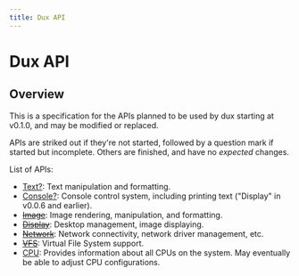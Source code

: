 ```yaml
---
title: Dux API
---
```


# Dux API #

## Overview ##

This is a specification for the APIs planned to be used by dux starting at v0.1.0, and may be modified or replaced.

APIs are striked out if they're not started, followed by a question mark if started but incomplete. Others are finished, and have no *expected* changes.

List of APIs:

* [Text?](text):       Text manipulation and formatting.
* [Console?](console): Console control system, including printing text ("Display" in v0.0.6 and earlier).
* [<del>Image</del>](image):     Image rendering, manipulation, and formatting.
* [<del>Display</del>](display): Desktop management, image displaying.
* [<del>Network</del>](network): Network connectivity, network driver management, etc.
* [<del>VFS</del>](vfs):         Virtual File System support.
* [CPU](cpu):         Provides information about all CPUs on the system. May eventually be able to adjust CPU configurations.
